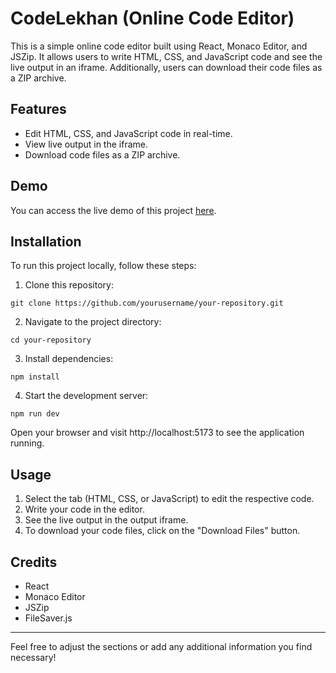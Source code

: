 # CodeLekhan (Online Code Editor)
This is a simple online code editor built using React, Monaco Editor, and JSZip. It allows users to write HTML, CSS, and JavaScript code and see the live output in an iframe. Additionally, users can download their code files as a ZIP archive.

## Features
- Edit HTML, CSS, and JavaScript code in real-time.
- View live output in the iframe.
- Download code files as a ZIP archive.
## Demo
You can access the live demo of this project [here](https://cleditor.azadnishad.live/).

## Installation
To run this project locally, follow these steps:

1. Clone this repository:

```
git clone https://github.com/yourusername/your-repository.git
```
2. Navigate to the project directory:

```
cd your-repository
```
3. Install dependencies:

```
npm install
```
4. Start the development server:

```
npm run dev
```
Open your browser and visit http://localhost:5173 to see the application running.

## Usage
1. Select the tab (HTML, CSS, or JavaScript) to edit the respective code.
2. Write your code in the editor.
3. See the live output in the output iframe.
4. To download your code files, click on the "Download Files" button.
## Credits
* React
* Monaco Editor
* JSZip
* FileSaver.js
---
Feel free to adjust the sections or add any additional information you find necessary!